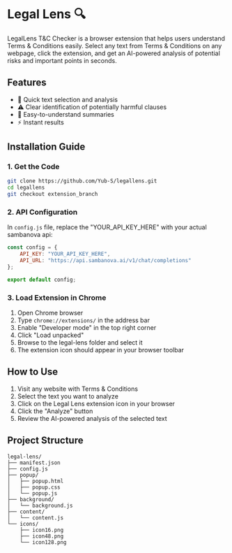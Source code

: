 # Legal Lens 🔍

LegalLens T&C Checker is a browser extension that helps users understand Terms & Conditions easily. Select any text from Terms & Conditions on any webpage, click the extension, and get an AI-powered analysis of potential risks and important points in seconds.

## Features 

- 🚀 Quick text selection and analysis
- ⚠️ Clear identification of potentially harmful clauses
- 📝 Easy-to-understand summaries
- ⚡ Instant results

## Installation Guide

### 1. Get the Code

```bash
git clone https://github.com/Yub-S/legallens.git
cd legallens
git checkout extension_branch
```

### 2. API Configuration

In `config.js` file, replace the "YOUR_API_KEY_HERE" with your actual sambanova api:

```javascript
const config = {
    API_KEY: "YOUR_API_KEY_HERE",
    API_URL: "https://api.sambanova.ai/v1/chat/completions"
};

export default config;
```

### 3. Load Extension in Chrome

1. Open Chrome browser
2. Type `chrome://extensions/` in the address bar
3. Enable "Developer mode" in the top right corner
4. Click "Load unpacked"
5. Browse to the legal-lens folder and select it
6. The extension icon should appear in your browser toolbar

## How to Use

1. Visit any website with Terms & Conditions
2. Select the text you want to analyze
3. Click on the Legal Lens extension icon in your browser
4. Click the "Analyze" button
5. Review the AI-powered analysis of the selected text

## Project Structure

```
legal-lens/
├── manifest.json
├── config.js          
├── popup/
│   ├── popup.html
│   ├── popup.css
│   └── popup.js
├── background/
│   └── background.js
├── content/
│   └── content.js
└── icons/
    ├── icon16.png
    ├── icon48.png
    └── icon128.png
```
